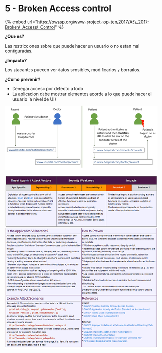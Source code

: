 # 5 - Broken Access control

{% embed url="https://owasp.org/www-project-top-ten/2017/A5\_2017-Broken\_Access\_Control" %}



**¿Que es?** 

Las restricciones sobre que puede hacer un usuario o no estan mal configuradas.

**¿Impacto?** 

Los atacantes pueden ver datos sensibles, modificarlos y borrarlos.

**¿Como prevenir?**

* Denegar acceso por defecto a todo
* La aplicacion debe mostrar elementos acorde a lo que puede hacer el usuario \(a nivel de UI\)

![](../../../.gitbook/assets/imagen%20%28445%29.png)

![](../../../.gitbook/assets/imagen%20%28439%29.png)

